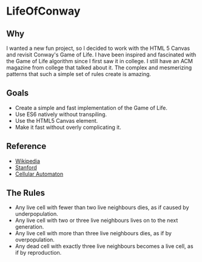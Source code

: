 
# LifeOfConway

## Why

I wanted a new fun project, so I decided to work with the HTML 5 Canvas and revisit Conway's Game of Life. I have been inspired and fascinated with the Game of Life algorithm since I first saw it in college. I still have an ACM magazine from college that talked about it. The complex and mesmerizing patterns that such a simple set of rules create is amazing.


## Goals

* Create a simple and fast implementation of the Game of Life.
* Use ES6 natively without transpiling.
* Use the HTML5 Canvas element.
* Make it fast without overly complicating it.


## Reference

* [Wikipedia](https://en.wikipedia.org/wiki/Conway%27s_Game_of_Life)
* [Stanford](http://web.stanford.edu/~cdebs/GameOfLife/)
* [Cellular Automaton](https://en.wikipedia.org/wiki/Cellular_automaton)


## The Rules

* Any live cell with fewer than two live neighbours dies, as if caused by underpopulation. 
* Any live cell with two or three live neighbours lives on to the next generation.
* Any live cell with more than three live neighbours dies, as if by overpopulation.
* Any dead cell with exactly three live neighbours becomes a live cell, as if by reproduction.



